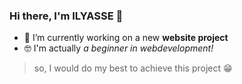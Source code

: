 ### Hi there, I'm ILYASSE 👋



- 🔭 I’m currently working on a new **website project**
- 🤓 I'm actually _a beginner in webdevelopment!_
> so, I would do my best to achieve this project 😁
<!-- 
- 🌱 I’m currently learning ...
- 👯 I’m looking to collaborate on ...
- 🤔 I’m looking for help with ...
- 💬 Ask me about ...
- 📫 How to reach me: ...
- 😄 Pronouns: ...
- ⚡ Fun fact: ...
-->
